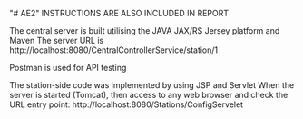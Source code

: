 "# AE2" 
INSTRUCTIONS ARE ALSO INCLUDED IN REPORT 

The central server is built utilising the JAVA JAX/RS Jersey platform and Maven
The server URL is http://localhost:8080/CentralControllerService/station/1

Postman is used for API testing

The station-side code was implemented by using JSP and Servlet
When the server is started (Tomcat), then access to any web browser and check the URL entry point: http://localhost:8080/Stations/ConfigServelet 
